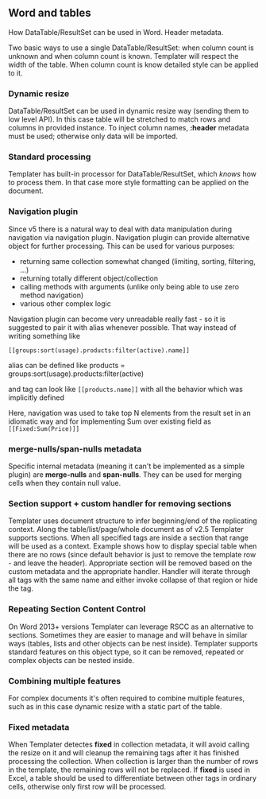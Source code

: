 ## Word and tables

How DataTable/ResultSet can be used in Word. Header metadata.

Two basic ways to use a single DataTable/ResultSet: when column count is unknown and when column count is known.
Templater will respect the width of the table. When column count is know detailed style can be applied to it.

### Dynamic resize

DataTable/ResultSet can be used in dynamic resize way (sending them to low level API). In this case table will be stretched to match rows and columns in provided instance.
To inject column names, **:header** metadata must be used; otherwise only data will be imported.

### Standard processing

Templater has built-in processor for DataTable/ResultSet, which *knows* how to process them. In that case more style formatting can be applied on the document.

### Navigation plugin

Since v5 there is a natural way to deal with data manipulation during navigation via navigation plugin.
Navigation plugin can provide alternative object for further processing.
This can be used for various purposes:

 * returning same collection somewhat changed (limiting, sorting, filtering, ...)
 * returning totally different object/collection
 * calling methods with arguments (unlike only being able to use zero method navigation)
 * various other complex logic
 
Navigation plugin can become very unreadable really fast - so it is suggested to pair it with alias whenever possible.
That way instead of writing something like

`[[groups:sort(usage).products:filter(active).name]]`

alias can be defined like products = groups:sort(usage).products:filter(active)

and tag can look like `[[products.name]]` with all the behavior which was implicitly defined

Here, navigation was used to take top N elements from the result set in an idiomatic way and for implementing Sum over existing field as `[[Fixed:Sum(Price)]]`

### merge-nulls/span-nulls metadata

Specific internal metadata (meaning it can't be implemented as a simple plugin) are **merge-nulls** and **span-nulls**.
They can be used for merging cells when they contain null value.

### Section support + custom handler for removing sections

Templater uses document structure to infer beginning/end of the replicating context.
Along the table/list/page/whole document as of v2.5 Templater supports sections. When all specified tags are inside a section that range will be used as a context.
Example shows how to display special table when there are no rows (since default behavior is just to remove the template row - and leave the header).
Appropriate section will be removed based on the custom metadata and the appropriate handler.
Handler will iterate through all tags with the same name and either invoke collapse of that region or hide the tag.

### Repeating Section Content Control

On Word 2013+ versions Templater can leverage RSCC as an alternative to sections.
Sometimes they are easier to manage and will behave in similar ways (tables, lists and other objects can be nest inside).
Templater supports standard features on this object type, so it can be removed, repeated or complex objects can be nested inside.

### Combining multiple features

For complex documents it's often required to combine multiple features, such as in this case dynamic resize with a static part of the table.

### Fixed metadata

When Templater detectes **fixed** in collection metadata, it will avoid calling the resize on it and will cleanup the remaining tags after it has finished processing the collection.
When collection is larger than the number of rows in the template, the remaining rows will not be replaced.
If **fixed** is used in Excel, a table should be used to differentiate between other tags in ordinary cells, otherwise only first row will be processed.